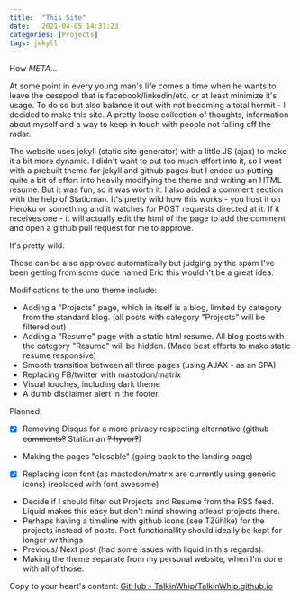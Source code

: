 ```yaml
---
title:  "This Site"
date:   2021-04-05 14:31:23
categories: [Projects]
tags: jekyll
---
```


How  *META*...

At some point in every young man's life comes a time when he wants to leave the cesspool that is facebook/linkedin/etc. or at least minimize it's usage. To do so but also balance it out with not becoming a total hermit - I decided to make this site. A pretty loose collection of thoughts, information about myself and a way to keep in touch with people not falling off the radar.

The website uses jekyll (static site generator) with a little JS (ajax) to make it a bit more dynamic.
I didn't want to put too much effort into it, so I went with a prebuilt theme for jekyll and github pages but I ended up putting quite a bit of effort into heavily modifying the theme and writing an HTML resume. But it was fun, so it was worth it.
I also added a comment section with the help of Staticman. It's pretty wild how this works - you host it on Heroku or something and it watches for POST requests directed at it. If it receives one - it will actually edit the html of the page to add the comment and open a github pull request for me to approve. 

It's pretty wild.  

Those can be also approved automatically but judging by the spam I've been getting from some dude named Eric this wouldn't be a great idea. 

Modifications to the uno theme include: 

- Adding a "Projects" page, which in itself is a blog, limited by category from the standard blog. (all posts with category "Projects" will be filtered out)
- Adding a "Resume" page with a static html resume. All blog posts with the category "Resume" will be hidden. (Made best efforts to make static resume responsive)
- Smooth transition between all three pages (using AJAX - as an SPA).
- Replacing FB/twitter with mastodon/matrix
- Visual touches, including dark theme
- A dumb disclaimer alert in the footer. 

Planned:

- [x] Removing Disqus for a more privacy respecting alternative (~~github comments?~~ Staticman ~~? hyvor?~~)
- Making the pages "closable" (going back to the landing page)
- [x] Replacing icon font (as mastodon/matrix are currently using generic icons) (replaced with font awesome)
- Decide if I should filter out Projects and Resume from the RSS feed. Liquid makes this easy but don't mind showing atleast projects there.
- Perhaps having a timeline with github icons (see TZühlke) for the projects instead of posts. Post functionallity should ideally be kept for longer writhings
- Previous/ Next post (had some issues with liquid in this regards).
- Making the theme separate from my personal website, when I'm done with all of those. 

Copy to your heart's content:
[GitHub - TalkinWhip/TalkinWhip.github.io](https://github.com/TalkinWhip/TalkinWhip.github.io)

